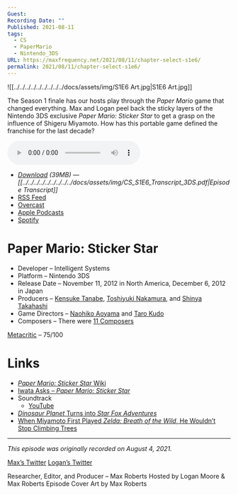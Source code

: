 ```yaml
---
Guest: 
Recording Date: ""
Published: 2021-08-11
tags:
  - CS
  - PaperMario
  - Nintendo_3DS
URL: https://maxfrequency.net/2021/08/11/chapter-select-s1e6/
permalink: 2021/08/11/chapter-select-s1e6/
---
```

![[../../../../../../../../../docs/assets/img/S1E6 Art.jpg|S1E6 Art.jpg]]

The Season 1 finale has our hosts play through the *Paper Mario* game that changed everything. Max and Logan peel back the sticky layers of the Nintendo 3DS exclusive *Paper Mario: Sticker Star* to get a grasp on the influence of Shigeru Miyamoto. How has this portable game defined the franchise for the last decade?

<audio controls>
  <source src="https://traffic.libsyn.com/chapterselectpod/CS_S1E6_Final.mp3">
</audio>

- *[Download](https://traffic.libsyn.com/chapterselectpod/CS_S1E6_Final.mp3) (39MB)  — [[../../../../../../../../../docs/assets/img/CS_S1E6_Transcript_3DS.pdf|Episode Transcript]]*
- [RSS Feed](https://chapterselectpod.libsyn.com/rss)
- [Overcast](https://overcast.fm/itunes1568777352/chapter-select)
- [Apple Podcasts](https://podcasts.apple.com/us/podcast/chapter-select/id1568777352)
- [Spotify](https://open.spotify.com/show/4f1TLZXbwtSX7uHROe9KlS)

# Paper Mario: Sticker Star

- Developer – Intelligent Systems
- Platform – Nintendo 3DS
- Release Date – November 11, 2012 in North America, December 6, 2012 in Japan
- Producers – [Kensuke Tanabe](https://en.wikipedia.org/wiki/Kensuke_Tanabe), [Toshiyuki Nakamura](https://nintendo.fandom.com/wiki/Toshiyuki_Nakamura), and [Shinya Takahashi](https://en.wikipedia.org/wiki/Shinya_Takahashi)
- Game Directors – [Naohiko Aoyama](https://nintendo.fandom.com/wiki/Naohiko_Aoyama) and [Taro Kudo](https://en.wikipedia.org/wiki/Taro_Kudo)
- Composers – There were [11 Composers](https://en.wikipedia.org/wiki/Paper_Mario:_Sticker_Star)

[Metacritic](https://www.metacritic.com/game/3ds/paper-mario-sticker-star) – 75/100
# Links

- [*Paper Mario: Sticker Star* Wiki](https://www.mariowiki.com/Paper_Mario:_Sticker_Star)
- [Iwata Asks – *Paper Mario: Sticker Star*](https://iwataasks.nintendo.com/interviews/#/3ds/papermario/0/0)
- Soundtrack
	- [YouTube](https://youtube.com/playlist?list=PLz5gUls4mkX_AIvtxqyjr07K9IW3YWQ7B)
- [*Dinosaur Planet* Turns into *Star Fox Adventures*](https://en.wikipedia.org/wiki/Star_Fox_Adventures#Development)
- [When Miyamoto First Played *Zelda: Breath of the Wild*, He Wouldn’t Stop Climbing Trees](https://kotaku.com/when-miyamoto-first-played-zelda-breath-of-the-wild-h-1793017234)

---
*This episode was originally recorded on August 4, 2021.*

[Max’s Twitter](https://www.twitter.com/maxroberts143)
[Logan’s Twitter](https://www.twitter.com/mooreman12)

Researcher, Editor, and Producer – Max Roberts
Hosted by Logan Moore & Max Roberts
Episode Cover Art by Max Roberts